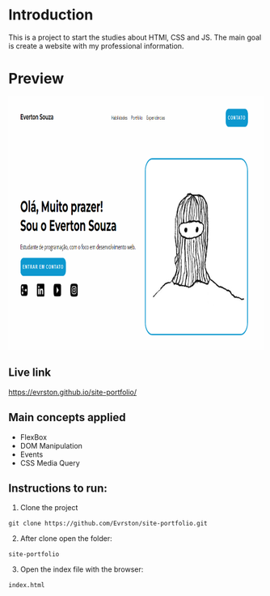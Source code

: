# Introduction

This is a project to start the studies about HTMl, CSS and JS.
The main goal is create a website with my professional information.

# Preview

<img src="https://github.com/Evrston/site-portfolio/blob/main/preview.png" height="500" alt="Preview Project Image"/>

## Live link

https://evrston.github.io/site-portfolio/

## Main concepts applied

- FlexBox
- DOM Manipulation
- Events
- CSS Media Query

## Instructions to run:

1. Clone the project

```
git clone https://github.com/Evrston/site-portfolio.git
```

2. After clone open the folder:

```
site-portfolio
```

3. Open the index file with the browser:

```
index.html
```

